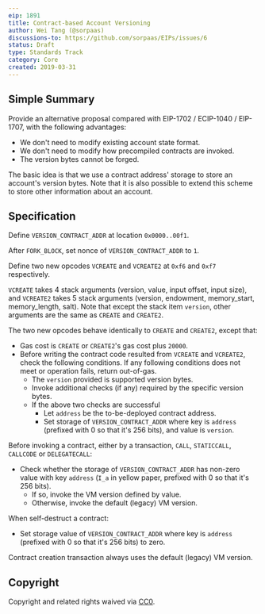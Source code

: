 ```yaml
---
eip: 1891
title: Contract-based Account Versioning
author: Wei Tang (@sorpaas)
discussions-to: https://github.com/sorpaas/EIPs/issues/6
status: Draft
type: Standards Track
category: Core
created: 2019-03-31
---
```


## Simple Summary

Provide an alternative proposal compared with EIP-1702 / ECIP-1040 /
EIP-1707, with the following advantages:

* We don't need to modify existing account state format.
* We don't need to modify how precompiled contracts are invoked.
* The version bytes cannot be forged.

The basic idea is that we use a contract address' storage to store an
account's version bytes. Note that it is also possible to extend this
scheme to store other information about an account.

## Specification

Define `VERSION_CONTRACT_ADDR` at location `0x0000..00f1`.

After `FORK_BLOCK`, set nonce of `VERSION_CONTRACT_ADDR` to `1`.

Define two new opcodes `VCREATE` and `VCREATE2` at `0xf6` and `0xf7`
respectively.

`VCREATE` takes 4 stack arguments (version, value, input offset, input
size), and `VCREATE2` takes 5 stack arguments (version, endowment,
memory_start, memory_length, salt). Note that except the stack item
`version`, other arguments are the same as `CREATE` and `CREATE2`.

The two new opcodes behave identically to `CREATE` and `CREATE2`,
except that:

* Gas cost is `CREATE` or `CREATE2`'s gas cost plus `20000`.
* Before writing the contract code resulted from `VCREATE` and
  `VCREATE2`, check the following conditions. If any following
  conditions does not meet or operation fails, return out-of-gas.
  * The `version` provided is supported version bytes. 
  * Invoke additional checks (if any) required by the specific version
    bytes.
  * If the above two checks are successful
    * Let `address` be the to-be-deployed contract address.
    * Set storage of `VERSION_CONTRACT_ADDR` where key is `address`
      (prefixed with 0 so that it's 256 bits), and value is `version`.
      
Before invoking a contract, either by a transaction, `CALL`, `STATICCALL`, `CALLCODE` or `DELEGATECALL`:

* Check whether the storage of `VERSION_CONTRACT_ADDR` has non-zero
  value with key `address` (`I_a` in yellow paper, prefixed with 0 so that it's 256 bits).
  * If so, invoke the VM version defined by value.
  * Otherwise, invoke the default (legacy) VM version.
  
When self-destruct a contract:

* Set storage value of `VERSION_CONTRACT_ADDR` where key is `address`
  (prefixed with 0 so that it's 256 bits) to zero.
  
Contract creation transaction always uses the default (legacy) VM version.

## Copyright

Copyright and related rights waived via
[CC0](https://creativecommons.org/publicdomain/zero/1.0/).
